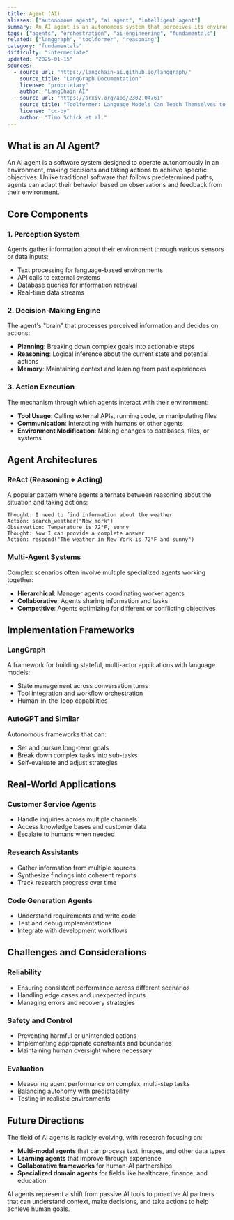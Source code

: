 ```yaml
---
title: Agent (AI)
aliases: ["autonomous agent", "ai agent", "intelligent agent"]
summary: An AI agent is an autonomous system that perceives its environment, maintains internal state, and takes actions to achieve specific goals through a perceive-plan-act-observe cycle. Agents can use tools, interact with external systems, and adapt their behavior based on feedback and changing conditions.
tags: ["agents", "orchestration", "ai-engineering", "fundamentals"]
related: ["langgraph", "toolformer", "reasoning"]
category: "fundamentals"
difficulty: "intermediate"
updated: "2025-01-15"
sources:
  - source_url: "https://langchain-ai.github.io/langgraph/"
    source_title: "LangGraph Documentation"
    license: "proprietary"
    author: "LangChain AI"
  - source_url: "https://arxiv.org/abs/2302.04761"
    source_title: "Toolformer: Language Models Can Teach Themselves to Use Tools"
    license: "cc-by"
    author: "Timo Schick et al."
---
```


## What is an AI Agent?

An AI agent is a software system designed to operate autonomously in an environment, making decisions and
taking actions to achieve specific objectives. Unlike traditional software that follows predetermined paths,
agents can adapt their behavior based on observations and feedback from their environment.

## Core Components

### 1. Perception System

Agents gather information about their environment through various sensors or data inputs:

- Text processing for language-based environments
- API calls to external systems
- Database queries for information retrieval
- Real-time data streams

### 2. Decision-Making Engine

The agent's "brain" that processes perceived information and decides on actions:

- **Planning**: Breaking down complex goals into actionable steps
- **Reasoning**: Logical inference about the current state and potential actions
- **Memory**: Maintaining context and learning from past experiences

### 3. Action Execution

The mechanism through which agents interact with their environment:

- **Tool Usage**: Calling external APIs, running code, or manipulating files
- **Communication**: Interacting with humans or other agents
- **Environment Modification**: Making changes to databases, files, or systems

## Agent Architectures

### ReAct (Reasoning + Acting)

A popular pattern where agents alternate between reasoning about the situation and taking actions:

```text
Thought: I need to find information about the weather
Action: search_weather("New York")
Observation: Temperature is 72°F, sunny
Thought: Now I can provide a complete answer
Action: respond("The weather in New York is 72°F and sunny")
```

### Multi-Agent Systems

Complex scenarios often involve multiple specialized agents working together:

- **Hierarchical**: Manager agents coordinating worker agents
- **Collaborative**: Agents sharing information and tasks
- **Competitive**: Agents optimizing for different or conflicting objectives

## Implementation Frameworks

### LangGraph

A framework for building stateful, multi-actor applications with language models:

- State management across conversation turns
- Tool integration and workflow orchestration
- Human-in-the-loop capabilities

### AutoGPT and Similar

Autonomous frameworks that can:

- Set and pursue long-term goals
- Break down complex tasks into sub-tasks
- Self-evaluate and adjust strategies

## Real-World Applications

### Customer Service Agents

- Handle inquiries across multiple channels
- Access knowledge bases and customer data
- Escalate to humans when needed

### Research Assistants

- Gather information from multiple sources
- Synthesize findings into coherent reports
- Track research progress over time

### Code Generation Agents

- Understand requirements and write code
- Test and debug implementations
- Integrate with development workflows

## Challenges and Considerations

### Reliability

- Ensuring consistent performance across different scenarios
- Handling edge cases and unexpected inputs
- Managing errors and recovery strategies

### Safety and Control

- Preventing harmful or unintended actions
- Implementing appropriate constraints and boundaries
- Maintaining human oversight where necessary

### Evaluation

- Measuring agent performance on complex, multi-step tasks
- Balancing autonomy with predictability
- Testing in realistic environments

## Future Directions

The field of AI agents is rapidly evolving, with research focusing on:

- **Multi-modal agents** that can process text, images, and other data types
- **Learning agents** that improve through experience
- **Collaborative frameworks** for human-AI partnerships
- **Specialized domain agents** for fields like healthcare, finance, and education

AI agents represent a shift from passive AI tools to proactive AI partners that can understand context,
make decisions, and take actions to help achieve human goals.
